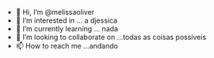 - 👋 Hi, I’m @melissaoliver
- 👀 I’m interested in ... a djessica 
- 🌱 I’m currently learning ... nada 
- 💞️ I’m looking to collaborate on ...todas as coisas possiveis 
- 📫 How to reach me ...andando 

<!---
melissaoliver/melissaoliver is a ✨ special ✨ repository because its `README.md` (this file) appears on your GitHub profile.
You can click the Preview link to take a look at your changes.
--->
